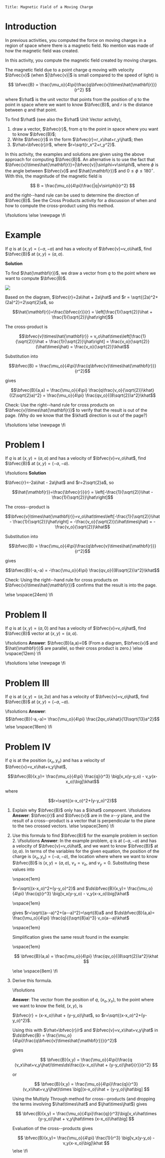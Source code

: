 ```mdextension
Title: Magnetic Field of a Moving Charge
```

# Introduction

In previous activities, you computed the force on moving charges in a region of space where there is a magnetic field. No mention was made of how the magnetic field was created.

In this activity, you compute the magnetic field created by moving charges.

The magnetic field due to a point charge $q$ moving with velocity $\bfvec{v}$ (when $|\bfvec{v}|$ is small compared to the speed of light) is

$$
\bfvec{B} = \frac{\mu_o}{4\pi}\frac{q\bfvec{v}\times\hat{\mathbf{r}}}{r^2}
$$

where $\rhat$ is the unit vector that points from the position of $q$ to the point in space where we want to know $\bfvec{B}$, and $r$ is the distance between $q$ and that point.

To find $\rhat$ (see also the $\rhat$ Unit Vector activity), 

1. draw a vector, $\bfvec{r}$, from $q$ to the point in space where you want to know $\bfvec{B}$;
2. Write $\bfvec{r}$ in the form $\bfvec{r}=r_x\ihat+r_y\jhat$; then
3. $\rhat=\bfvec{r}/r$, where $r=\sqrt{r_x^2+r_y^2}$.

In this activity, the examples and solutions are given using the above approach for computing $\bfvec{B}$. An alternative is to use the fact that $\bfvec{v}\times\hat{\mathbf{r}}=|\bfvec{v}|\sin\phi=v\sin\phi$, where $\phi$ is the angle between $\bfvec{v}$ and $\hat{\mathbf{r}}$ and $0 \le\phi \le 180^{\circ}$. With this, the magnitude of the magnetic field is

$$
B = \frac{\mu_o}{4\pi}\frac{|q|v\sin\phi}{r^2}
$$

and the right--hand rule can be used to determine the direction of $\bfvec{B}$. See the Cross Products activity for a discussion of when and how to compute the cross-product using this method.

\ifsolutions
\else
\newpage
\fi

# Example

If $q$ is at $(x,y)=(-a,-a)$ and has a velocity of $\bfvec{v}=v_o\ihat$, find $\bfvec{B}$ at $(x,y)=(a,a)$.

**Solution**

To find $\hat{\mathbf{r}}$, we draw a vector from $q$ to the point where we want to compute $\bfvec{B}$.

<img src="figures/Example.svg">

Based on the diagram, $\bfvec{r}=2a\ihat + 2a\jhat$ and $r = \sqrt{(2a)^2+(2a)^2}=2\sqrt{2}a$, so

$$\hat{\mathbf{r}}=\frac{\bfvec{r}}{r} = \left[\frac{1}{\sqrt{2}}\ihat + \frac{1}{\sqrt{2}}\jhat\right]$$

The cross-product is

$$\bfvec{v}\times\hat{\mathbf{r}} = v_o\ihat\times\left[\frac{1}{\sqrt{2}}\ihat + \frac{1}{\sqrt{2}}\jhat\right] = \frac{v_o}{\sqrt{2}}(\ihat\times\jhat) = \frac{v_o}{\sqrt{2}}\khat$$

Substitution into 

$$\bfvec{B} = \frac{\mu_o}{4\pi}\frac{q\bfvec{v}\times\hat{\mathbf{r}}}{r^2}$$

gives

$$\bfvec{B}(a,a) = \frac{\mu_o}{4\pi} \frac{q\frac{v_o}{\sqrt{2}}\khat}{(2\sqrt{2}a)^2} = \frac{\mu_o}{4\pi} \frac{qv_o}{(8\sqrt{2})a^2}\khat$$

Check: Use the right--hand rule for cross products on $\bfvec{v}\times\hat{\mathbf{r}}$ to verify that the result is out of the page. (Why do we know that the $\khat$ direction is out of the page?)

\ifsolutions
\else
\newpage
\fi

# Problem I

If $q$ is at $(x,y)=(a,a)$ and has a velocity of $\bfvec{v}=v_o\ihat$, find $\bfvec{B}$ at $(x,y)=(-a,-a)$.

\ifsolutions
**Solution**

$\bfvec{r}=-2a\ihat - 2a\jhat$ and $r=2\sqrt{2}a$, so

$$\hat{\mathbf{r}}=\frac{\bfvec{r}}{r} = \left[-\frac{1}{\sqrt{2}}\ihat - \frac{1}{\sqrt{2}}\jhat\right]$$

The cross--product is

$$\bfvec{v}\times\hat{\mathbf{r}}=v_o\ihat\times\left[-\frac{1}{\sqrt{2}}\ihat - \frac{1}{\sqrt{2}}\jhat\right] = -\frac{v_o}{\sqrt{2}}(\ihat\times\jhat) = -\frac{v_o}{\sqrt{2}}\khat$$

Substitution into 

$$\bfvec{B} = \frac{\mu_o}{4\pi}\frac{q\bfvec{v}\times\hat{\mathbf{r}}}{r^2}$$

gives

$$\bfvec{B}(-a,-a) = -\frac{\mu_o}{4\pi} \frac{qv_o}{(8\sqrt{2})a^2}\khat$$

Check: Using the right--hand rule for cross products on $\bfvec{v}\times\hat{\mathbf{r}}$ confirms that the result is into the page.

\else
\vspace{24em}
\fi

# Problem II

If $q$ is at $(x,y)=(a,0)$ and has a velocity of $\bfvec{v}=v_o\jhat$, find $\bfvec{B}$ vector at $(x,y)=(a,a)$.

\ifsolutions
**Answer**: $\bfvec{B}(a,a)=0$ (From a diagram, $\bfvec{v}$ and $\hat{\mathbf{r}}$ are parallel, so their cross product is zero.)
\else
\vspace{12em}
\fi

\ifsolutions
\else
\newpage
\fi

# Problem III

If $q$ is at $(x,y)=(a,2a)$ and has a velocity of $\bfvec{v}=v_o\jhat$, find $\bfvec{B}$ at $(x,y)=(-a,-a)$.

\ifsolutions
**Answer**: 
$$\bfvec{B}(-a,-a)= \frac{\mu_o}{4\pi} \frac{2qv_o\khat}{13\sqrt{13}a^2}$$
\else
\vspace{18em}
\fi

# Problem IV

If $q$ is at the position $(x_o,y_o)$ and has a velocity of $\bfvec{v}=v_x\ihat+v_y\jhat$, 

$$\bfvec{B}(x,y)= \frac{\mu_o}{4\pi} \frac{q}{r^3} \big[v_x(y-y_o) - v_y(x-x_o)\big]\khat$$

where

$$r=\sqrt{(x-x_o)^2+(y-y_o)^2}$$

1. Explain why $\bfvec{B}$ only has a $\khat$ component.
   \ifsolutions
   **Answer**: $\bfvec{r}$ and $\bfvec{v}$ are in the $x$--$y$ plane, and the result of a cross--product is a vector that is perpendicular to the plane to the two crossed vectors.
   \else
   \vspace{3em}
   \fi
2. Use this formula to find $\bfvec{B}$ for the example problem in section 2.
   \ifsolutions
   **Answer**: In the example problem, $q$ is at $(-a,-a)$ and has a velocity of $\bfvec{v}=v_o\ihat$, and we want to know $\bfvec{B}$ at $(a,a)$. In terms of the variables for the given equation, the position of the charge is $(x_o,y_o)=(-a,-a)$, the location where where we want to know $\bfvec{B}$ is $(x,y)=(a,a)$, $v_x=v_o$, and $v_y=0$. Substituting these values into

   \vspace{1em}

   $r=\sqrt{(x-x_o)^2+(y-y_o)^2}$
   and
   $\ds\bfvec{B}(x,y)= \frac{\mu_o}{4\pi} \frac{q}{r^3} \big[v_x(y-y_o) - v_y(x-x_o)\big]\khat$

   \vspace{1em}

   gives 
   $r=\sqrt{(a--a)^2+(a--a)^2}=\sqrt{8}a$
   and
   $\ds\bfvec{B}(a,a)= \frac{\mu_o}{4\pi} \frac{q}{(\sqrt{8}a)^3} v_o(a--a)\khat$

   \vspace{1em}

   Simplification gives the same result found in the example:

   \vspace{1em}

   $$
   \bfvec{B}(a,a) = \frac{\mu_o}{4\pi} \frac{qv_o}{(8\sqrt{2})a^2}\khat
   $$

   \else
   \vspace{8em}
   \fi
3. Derive this formula.

   \ifsolutions

   **Answer**: 
   The vector from the position of $q$, $(x_o,y_o)$, to the point where we want to know the field, $(x,y)$, is

   $\bfvec{r} = (x-x_o)\ihat + (y-y_o)\jhat$, so $r=\sqrt{(x-x_o)^2+(y-y_o)^2}$.

   Using this with $\rhat=\bfvec{r}/r$ and $\bfvec{v}=v_x\ihat+v_y\jhat$ in
$\ds\bfvec{B} = \frac{\mu_o}{4\pi}\frac{q\bfvec{v}\times\hat{\mathbf{r}}}{r^2}$

   gives

   $$
   \bfvec{B}(x,y) = \frac{\mu_o}{4\pi}\frac{q (v_x\ihat+v_y\jhat)\times\ds\frac{(x-x_o)\ihat + (y-y_o)\jhat}{r}}{r^2}
   $$

   or

   $$
   \bfvec{B}(x,y) = \frac{\mu_o}{4\pi}\frac{q}{r^3}(v_x\ihat+v_y\jhat)\times \big[(x-x_o)\ihat + (y-y_o)\jhat\big]
   $$

   Using the Multiply Through method for cross--products (and dropping the terms involving $\ihat\times\ihat$ and $\jhat\times\jhat$) gives

   $$
   \bfvec{B}(x,y) = \frac{\mu_o}{4\pi}\frac{q}{r^3}\big[v_x\ihat\times (y-y_o)\jhat + v_y\jhat\times (x-x_o)\ihat\big]
   $$

   Evaluation of the cross--products gives

   $$
   \bfvec{B}(x,y)= \frac{\mu_o}{4\pi} \frac{1}{r^3} \big[v_x(y-y_o) - v_y(x-x_o)\big]\khat
   $$
   \else
   \fi
